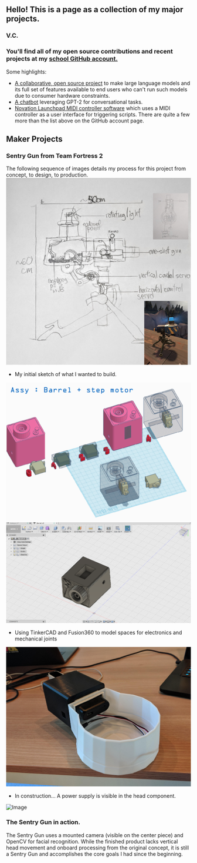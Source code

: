## Hello! This is a page as a collection of my major projects.
### V.C.

### You'll find all of my open source contributions and recent projects at my [school GitHub account.](https://github.com/zielo-hue)
Some highlights:
* [A collaborative, open source project](https://github.com/hitomi-team/sukima) to make large language models and its full set of features available to end users who can't run such models due to consumer hardware constraints.
* [A chatbot](https://github.com/zielo-hue/JazzMock) leveraging GPT-2 for conversational tasks.
* [Novation Launchpad MIDI controller software](https://github.com/zielo-hue/macro-launchpad) which uses a MIDI controller as a user interface for triggering scripts.
There are quite a few more than the list above on the GitHub account page.

## Maker Projects
### Sentry Gun from Team Fortress 2
The following sequence of images details my process for this project from concept, to design, to production.
![Image](sentryconcept0.png)
* My initial sketch of what I wanted to build.

![Image](slide0.png)
![Image](slide1.png)
* Using TinkerCAD and Fusion360 to model spaces for electronics and mechanical joints

![Image](sentrywip.jpg)
* In construction... A power supply is visible in the head component.

![Image](sentrydemo0.gif)
### The Sentry Gun in action.
The Sentry Gun uses a mounted camera (visible on the center piece) and OpenCV for facial recognition. While the finished product lacks vertical head movement and onboard processing from the original concept, it is still a Sentry Gun and accomplishes the core goals I had since the beginning.
